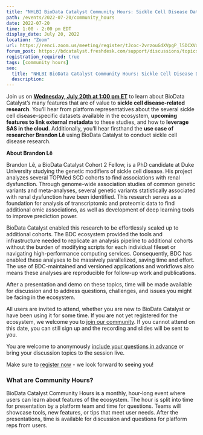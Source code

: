```yaml
---
title: "NHLBI BioData Catalyst Community Hours: Sickle Cell Disease Data and Research"
path: /events/2022-07-20/community_hours
date: 2022-07-20
time: 1:00 - 2:00 pm EDT
display_date: July 20, 2022
location: "Zoom"
url: https://renci.zoom.us/meeting/register/tJcoc-2vrzouGdXVpgP_l5DCXVd1ONu-nNgj
forum_post: https://bdcatalyst.freshdesk.com/support/discussions/topics/60000407032
registration_required: true
tags: [community hours]
seo:
  title: "NHLBI BioData Catalyst Community Hours: Sickle Cell Disease Data and Research"
  description:
---
```


Join us on **[Wednesday, July 20th at 1:00 pm ET](https://renci.zoom.us/meeting/register/tJcoc-2vrzouGdXVpgP_l5DCXVd1ONu-nNgj)** to learn about BioData Catalyst’s many features that are of value to **sickle cell disease-related research**. You’ll hear from platform representatives about the several sickle cell disease-specific datasets available in the ecosystem, **upcoming features to link external metadata** to these studies, and how to **leverage SAS in the cloud**. Additionally, you’ll hear firsthand the **use case of researcher Brandon Lê** using BioData Catalyst to conduct sickle cell disease research.

**About Brandon Lê**

Brandon Lê, a BioData Catalyst Cohort 2 Fellow, is a PhD candidate at Duke University studying the genetic modifiers of sickle cell disease. His project analyzes several TOPMed SCD cohorts to find associations with renal dysfunction. Through genome-wide association studies of common genetic variants and meta-analyses, several genetic variants statistically associated with renal dysfunction have been identified. This research serves as a foundation for analysis of transcriptomic and proteomic data to find additional omic associations, as well as development of deep learning tools to improve prediction power.

BioData Catalyst enabled this research to be effortlessly scaled up to additional cohorts. The BDC ecosystem provided the tools and infrastructure needed to replicate an analysis pipeline to additional cohorts without the burden of modifying scripts for each individual fileset or navigating high-performance computing services. Consequently, BDC has enabled these analyses to be massively parallelized, saving time and effort. The use of BDC-maintained and versioned applications and workflows also means these analyses are reproducible for follow-up work and publications.

After a presentation and demo on these topics, time will be made available for discussion and to address questions, challenges, and issues you might be facing in the ecosystem.

All users are invited to attend, whether you are new to BioData Catalyst or have been using it for some time. If you are not yet registered for the ecosystem, we welcome you to [join our community](https://biodatacatalyst.nhlbi.nih.gov/contact/ecosystem). If you cannot attend on this date, you can still sign up and the recording and slides will be sent to you.

You are welcome to anonymously [include your questions in advance](https://forms.gle/JpNWQbLXoxzro5zi9) or bring your discussion topics to the session live.

Make sure to [register now](https://renci.zoom.us/meeting/register/tJcoc-2vrzouGdXVpgP_l5DCXVd1ONu-nNgj) - we look forward to seeing you!

### What are Community Hours?

BioData Catalyst Community Hours is a monthly, hour-long event where users can learn about features of the ecosystem. The hour is split into time for presentation by a platform team and time for questions. Teams will showcase tools, new features, or tips that meet user needs. After the presentations, time is available for discussion and questions for platform reps from users.